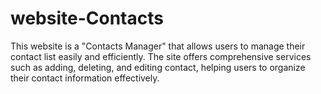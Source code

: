 # website-Contacts
This website is a "Contacts Manager" that allows users to manage their contact list easily and efficiently.
The site offers comprehensive services such as adding, deleting, and editing contact, helping users to organize their contact information effectively.
